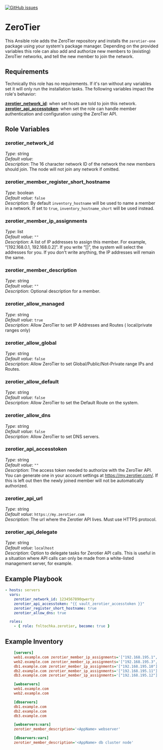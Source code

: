 [![GitHub issues](https://img.shields.io/github/issues/fnltochka/ansible-role-zerotier.svg)](https://github.com/fnltochka/ansible-role-zerotier/issues)

# ZeroTier

This Ansible role adds the ZeroTier repository and installs the `zerotier-one` package using your system's package manager. Depending on the provided variables this role can also add and authorize new members to (existing) ZeroTier networks, and tell the new member to join the network.

## Requirements

Technically this role has no requirements. If it's ran without any variables set it will only run the installation tasks. The following variables impact the role's behavior:

[**zerotier_network_id**](#zerotier_network_id): when set hosts are told to join this network.  
[**zerotier_api_accesstoken**](#zerotier_api_accesstoken): when set the role can handle member authentication and configuration using the ZeroTier API.

## Role Variables

### zerotier_network_id

_Type_: string  
_Default value_:  
_Description_: The 16 character network ID of the network the new members should join. The node will not join any network if omitted.

### zerotier_member_register_short_hostname

_Type_: boolean  
_Default value_: `false`  
_Description_: By default `inventory_hostname` will be used to name a member in a network. If set to `true`, `inventory_hostname_short` will be used instead.

### zerotier_member_ip_assignments

_Type_: list  
_Default value_: `""`  
_Description_: A list of IP addresses to assign this member. For example, “[192.168.0.1, 192.168.0.2]". If you write “[]”, the system will select the addresses for you. If you don't write anything, the IP addresses will remain the same.

### zerotier_member_description

_Type_: string  
_Default value_: `""`  
_Description_: Optional description for a member.

### zerotier_allow_managed

_Type_: string  
_Default value_: `true`  
_Description_: Allow ZeroTier to set IP Addresses and Routes ( local/private ranges only)

### zerotier_allow_global

_Type_: string  
_Default value_: `false`  
_Description_: Allow ZeroTier to set Global/Public/Not-Private range IPs and Routes.

### zerotier_allow_default

_Type_: string  
_Default value_: `false`  
_Description_: Allow ZeroTier to set the Default Route on the system.

### zerotier_allow_dns

_Type_: string  
_Default value_: `false`  
_Description_: Allow ZeroTier to set DNS servers.

### zerotier_api_accesstoken

_Type_: string  
_Default value_: `""`  
_Description_: The access token needed to authorize with the ZeroTier API. You can generate one in your account settings at https://my.zerotier.com/. If this is left out then the newly joined member will not be automatically authorized.

### zerotier_api_url

_Type_: string  
_Default value_: `https://my.zerotier.com`  
_Description_: The url where the Zerotier API lives. Must use HTTPS protocol.

### zerotier_api_delegate

_Type_: string  
_Default value_: `localhost`  
_Description_: Option to delegate tasks for Zerotier API calls. This is useful in a situation where API calls can only be made from a white-listed management server, for example.

## Example Playbook

```yaml
- hosts: servers
  vars:
    zerotier_network_id: 1234567890qwerty
    zerotier_api_accesstoken: "{{ vault_zerotier_accesstoken }}"
    zerotier_register_short_hostname: true
    zerotier_allow_dns: true

  roles:
    - { role: fnltochka.zerotier, become: true }
```

## Example Inventory

```INI
    [servers]
    web1.example.com zerotier_member_ip_assignments='["192.168.195.1", "192.168.195.2"]'
    web2.example.com zerotier_member_ip_assignments='["192.168.195.3", "192.168.195.4"'
    db1.example.com zerotier_member_ip_assignments='["192.168.195.10"]'
    db2.example.com zerotier_member_ip_assignments='["192.168.195.11"]'
    db3.example.com zerotier_member_ip_assignments='["192.168.195.12"]'

    [webservers]
    web1.example.com
    web2.example.com

    [dbservers]
    db1.example.com
    db2.example.com
    db3.example.com

    [webservers:vars]
    zerotier_member_description='<AppName> webserver'

    [dbservers:vars]
    zerotier_member_description='<AppName> db cluster node'
```
